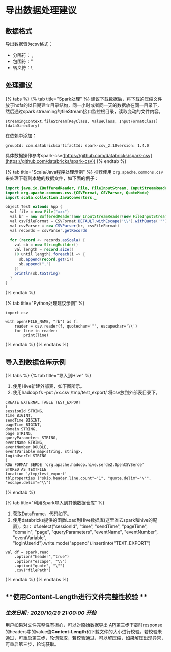 # 导出数据处理建议

## 数据格式

导出数据皆为csv格式：

* 分隔符： ,
* 包围符："
* 转义符：\\

## 处理建议

{% tabs %}
{% tab title="Spark处理" %}
建议下载数据后，将下载的压缩文件放于hdfs的以日期建立目录结构，同一小时或者同一天的数据放在同一目录下，然后通过spark streaming的fileStream接口监控根目录，读取变动的文件内容。

```
streamingContext.fileStream[KeyClass, ValueClass, InputFormatClass](dataDirectory)
```

在依赖中添加：

```
groupId: com.databricksartifactId: spark-csv_2.10version: 1.4.0
```

具体数据操作参考spark-csv([https://github.com/databricks/spark-csv](https://github.com/databricks/spark-csv))
{% endtab %}

{% tab title="Scala/Java程序处理示例" %}
推荐使用 `org.apache.commons.csv` 来处理下载到本地的数据文件，如下面的例子：

```java
import java.io.{BufferedReader, File, FileInputStream, InputStreamReader}
import org.apache.commons.csv.{CSVFormat, CSVParser, QuoteMode}
import scala.collection.JavaConverters._
​
object Test extends App {
  val file = new File("xxx")
  val br = new BufferedReader(new InputStreamReader(new FileInputStream(file)))
  val csvFileFormat = CSVFormat.DEFAULT.withEscape('\\').withQuote('"')
  val csvParser = new CSVParser(br, csvFileFormat)
  val records = csvParser.getRecords
​
  for (record <- records.asScala) {
    val sb = new StringBuilder()
    val length = record.size()
    (0 until length).foreach(i => {
      sb.append(record.get(i))
      sb.append(",")
    })
    println(sb.toString)
  }
}
```
{% endtab %}

{% tab title="Python处理建议示例" %}
```
import csv
​
with open(FILE_NAME, "rb") as f:
    reader = csv.reader(f, quotechar='"', escapechar='\\')
    for line in reader:
        print(line)
```
{% endtab %}
{% endtabs %}

## 导入到数据仓库示例

{% tabs %}
{% tab title="导入到Hive" %}
1. 使用Hive新建外部表，如下图所示。
2. 使用hadoop fs -put /xx.csv /tmp/test\_export/ 将csv放到外部表目录下。

```
CREATE EXTERNAL TABLE TEST_EXPORT
(
sessionId STRING,
time BIGINT,
sendTime BIGINT,
pageTime BIGINT,
domain STRING,
page STRING,
queryParameters STRING,
eventName STRING,
eventNumber DOUBLE,
eventVariable map<string, string>,
loginUserId STRING
)
ROW FORMAT SERDE 'org.apache.hadoop.hive.serde2.OpenCSVSerde'
STORED AS TEXTFILE
location '/tmp/test_export'
tblproperties ("skip.header.line.count"="1", "quote.delim"="\"", "escape.delim"="\\")
```
{% endtab %}

{% tab title="利用Spark导入到其他数据仓库" %}
1. 获取DataFrame，代码如下。
2. 使用databricks提供的函数Load到Hive数据库(这里省去spark和hive的配置)，如： df.select("sessionId", "time", "sendTime", "pageTime", "domain", "page", "queryParameters", "eventName", "eventNumber", "eventVariable", "loginUserId").write.mode("append").insertInto("TEXT\_EXPORT")

```
val df = spark.read
    .option("header","true")
    .option("escape", "\\")
    .option("quote", "\"")
    .csv("filePath")
```
{% endtab %}
{% endtabs %}

## **使用Content-Length进行文件完整性校验 ** <a href="md-5-jin-hang-wen-jian-wan-zheng-xing-xiao-yan" id="md-5-jin-hang-wen-jian-wan-zheng-xing-xiao-yan"></a>

### _**生效日期 : 2020/10/29 21:00:00 开始**_

用户如果对文件完整性有担心，可以对[原始数据导出 API](./)第三步下载时response的headers中的value值**Content-Length**和下载文件的大小进行校验。若校验未通过，可重启第三步，轮询获取，若校验通过，可以解压缩，如果解压出现异常，可重启第三步，轮询获取。
